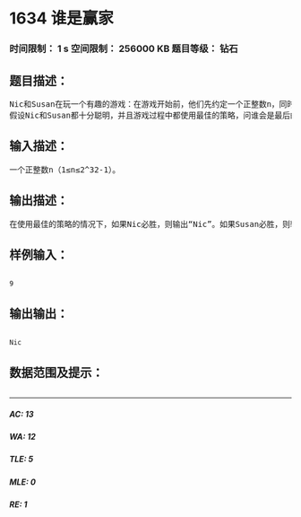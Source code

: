 # 1634 谁是赢家   
### 时间限制： 1 s     空间限制： 256000 KB     题目等级： 钻石  
## 题目描述：  

<pre>
Nic和Susan在玩一个有趣的游戏：在游戏开始前，他们先约定一个正整数n，同时令m=1。游戏过程中，每个人都可以将m的值扩大2到9中的任意倍数。第一个使得m≥n的人就是最后的赢家。
假设Nic和Susan都十分聪明，并且游戏过程中都使用最佳的策略，问谁会是最后的赢家（Nic总是第一个先玩）。
</pre>
  
  
## 输入描述：  

<pre>
一个正整数n（1≤n≤2^32-1）。
</pre>
  
  
## 输出描述：  

<pre>
在使用最佳的策略的情况下，如果Nic必胜，则输出“Nic”。如果Susan必胜，则输出“Susan”。否则输出“God”。
</pre>
  
  
## 样例输入：  

<pre><code>
9
</code></pre>
  
  
## 输出输出：  

<pre><code>
Nic
</code></pre>
  
  
## 数据范围及提示：  

<pre>
</pre>
  
  
***  

##### AC: 13  
##### WA: 12  
##### TLE: 5  
##### MLE: 0  
##### RE: 1  

